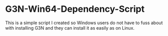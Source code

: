 # G3N-Win64-Dependency-Script
 This is a simple script I created so Windows users do not have to fuss about with installing G3N and they can install it as easily as on Linux.
